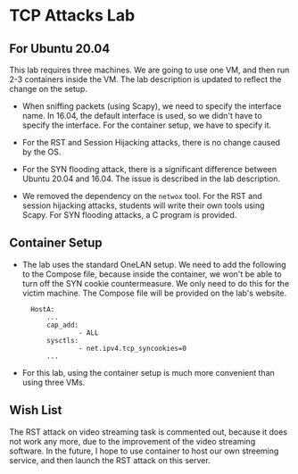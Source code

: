 # TCP Attacks Lab

## For Ubuntu 20.04 

This lab requires three machines. We are going to use one VM, and then
run 2-3 containers inside the VM.
The lab description is updated to reflect the change on the setup. 

- When sniffing packets (using Scapy), we need to specify the interface name. 
In 16.04, the default interface is used, so we didn't have to specify
the interface. For the container setup, we have to specify it.

- For the RST and Session Hijacking attacks, there is no change 
caused by the OS.

- For the SYN flooding attack, there is a significant difference 
between Ubuntu 20.04 and 16.04. The issue is described 
in the lab description. 

- We removed the dependency on the ```netwox``` tool. For the RST
and session hijacking attacks, students will write their own 
tools using Scapy. For SYN flooding attacks, a C program is provided.


## Container Setup

- The lab uses the standard OneLAN setup. We need to add the following
to the Compose file, because inside the container, we won't be able to
turn off the SYN cookie countermeasure. We only need to do this for 
the victim machine. The Compose file will be provided on the lab's website.
  ```
    HostA:
        ...
        cap_add:
                - ALL
        sysctls:
                - net.ipv4.tcp_syncookies=0
        ...         
  ```

- For this lab, using the container setup is much more convenient
than using three VMs.


## Wish List

The RST attack on video streaming task is commented out, because 
it does not work any more, due to the improvement of the video streaming
software. In the future, I hope to use container to host our 
own streeming service, and then launch the RST attack on this server.

